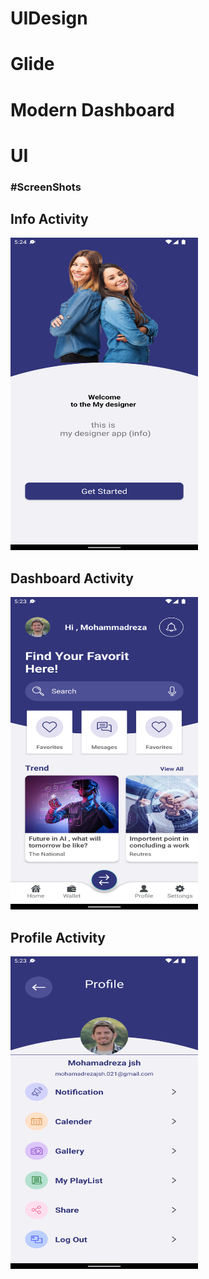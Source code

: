 # UIDesign
# Glide
# Modern Dashboard
# UI

<h3>#ScreenShots</h3>
<h2>Info Activity</h2>
<img
  src="/screen/image1.png"
  alt="Screen Shot 1"
  title="Screen Shot 1"
  style="display: inline-block; margin: 0 auto; height: 500px; width: 300px">
  <h2>Dashboard Activity</h2>
  <img
  src="/screen/image2.png"
  alt="Screen Shot 2"
  title="Screen Shot 2"
  style="display: inline-block; margin: 0 auto; height: 500px; width: 300px">
  <h2>Profile Activity</h2>
  <img
  src="/screen/image3.png"
  alt="Screen Shot 3"
  title="Screen Shot 3"
  style="display: inline-block; margin: 0 auto; height: 500px; width: 300px">
 
